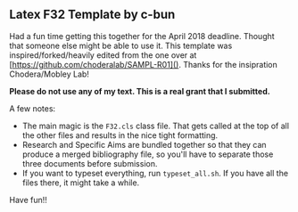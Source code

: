 ## Latex F32 Template by c-bun

Had a fun time getting this together for the April 2018 deadline. Thought that someone else might be able to use it. This template was inspired/forked/heavily edited from the one over at [https://github.com/choderalab/SAMPL-R01](). Thanks for the insipration Chodera/Mobley Lab!

**Please do not use any of my text. This is a real grant that I submitted.**

A few notes:
- The main magic is the ``F32.cls`` class file. That gets called at the top of all the other files and results in the nice tight formatting.
- Research and Specific Aims are bundled together so that they can produce a merged bibliography file, so you'll have to separate those three documents before submission.
- If you want to typeset everything, run ``typeset_all.sh``. If you have all the files there, it might take a while.

Have fun!!
